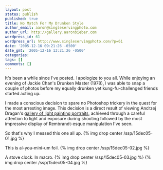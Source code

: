 ```yaml
---
layout: post
status: publish
published: true
title: No Match For My Drunken Style
author_email: aaron@singleservingphoto.com
author_url: http://gallery.aaronbieber.com
wordpress_id: 61
wordpress_url: http://www.singleservingphoto.com/?p=61
date: '2005-12-16 09:21:26 -0500'
date_gmt: '2005-12-16 13:21:26 -0500'
categories:
tags: []
comments: []
---
```

It's been a while since I've posted. I apologize to you all. While
enjoying an evening of Jackie Chan's Drunken Master (1978), I was able
to snap a couple of photos before my equally drunken yet
kung-fu-challenged friends started acting up.

I made a conscious decision to spare no Photoshop trickery in the quest
for the most arresting image. This decision is a direct result of
viewing Andrzej Dragan's [gallery of light painting
portraits](http://andrzejdragan.com/), achieved through a careful
attention to light and exposure during shooting followed by the most
impressive display of Rembrandt-esque manipulation I've seen.

So that's why I messed this one all up.
 {% img drop center /ssp/15dec05-01.jpg %}

This is al-you-mini-um foil.
 {% img drop center /ssp/15dec05-02.jpg %}

A stove clock. In macro.
 {% img drop center /ssp/15dec05-03.jpg %}
 {% img drop center /ssp/15dec05-04.jpg %}
